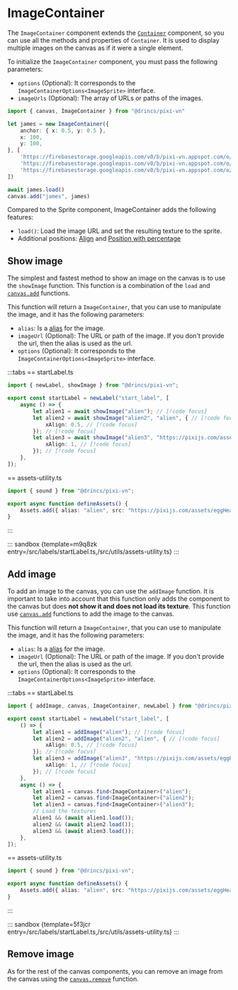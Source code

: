 # ImageContainer

The `ImageContainer` component extends the [`Container`](/start/canvas-components#base-components) component, so you can use all the methods and properties of `Container`. It is used to display multiple images on the canvas as if it were a single element.

To initialize the `ImageContainer` component, you must pass the following parameters:

* `options` (Optional): It corresponds to the `ImageContainerOptions<ImageSprite>` interface.
* `imageUrls` (Optional): The array of URLs or paths of the images.

```ts
import { canvas, ImageContainer } from "@drincs/pixi-vn"

let james = new ImageContainer({
    anchor: { x: 0.5, y: 0.5 },
    x: 100,
    y: 100,
}, [
    'https://firebasestorage.googleapis.com/v0/b/pixi-vn.appspot.com/o/public%2Fbreakdown%2Ffm01%2Ffm01-body.webp?alt=media',
    'https://firebasestorage.googleapis.com/v0/b/pixi-vn.appspot.com/o/public%2Fbreakdown%2Ffm01%2Ffm01-eyes-smile.webp?alt=media',
    'https://firebasestorage.googleapis.com/v0/b/pixi-vn.appspot.com/o/public%2Fbreakdown%2Ffm01%2Ffm01-mouth-smile00.webp?alt=media',
])

await james.load()
canvas.add("james", james)
```

Compared to the Sprite component, ImageContainer adds the following features:

* `load()`: Load the image URL and set the resulting texture to the sprite.
* Additional positions: [Align](/start/canvas-position.md) and [Position with percentage](/start/canvas-position.md)

## Show image

The simplest and fastest method to show an image on the canvas is to use the `showImage` function. This function is a combination of the `load` and [`canvas.add`](/start/canvas-functions.md#add-canvas-components) functions.

This function will return a `ImageContainer`, that you can use to manipulate the image, and it has the following parameters:

* `alias`: Is a [alias](/start/canvas-alias.md) for the image.
* `imageUrl` (Optional): The URL or path of the image. If you don't provide the url, then the alias is used as the url.
* `options` (Optional): It corresponds to the `ImageContainerOptions<ImageSprite>` interface.

:::tabs
== startLabel.ts

```ts
import { newLabel, showImage } from "@drincs/pixi-vn";

export const startLabel = newLabel("start_label", [
    async () => {
        let alien1 = await showImage("alien"); // [!code focus]
        let alien2 = await showImage("alien2", "alien", { // [!code focus]
            xAlign: 0.5, // [!code focus]
        }); // [!code focus]
        let alien3 = await showImage("alien3", "https://pixijs.com/assets/eggHead.png", { // [!code focus]
            xAlign: 1, // [!code focus]
        }); // [!code focus]
    },
]);
```

== assets-utility.ts

```ts
import { sound } from "@drincs/pixi-vn";

export async function defineAssets() {
    Assets.add({ alias: "alien", src: "https://pixijs.com/assets/eggHead.png" });
}
```

:::

::: sandbox {template=m9q8zk entry=/src/labels/startLabel.ts,/src/utils/assets-utility.ts}
:::

## Add image

To add an image to the canvas, you can use the `addImage` function. It is important to take into account that this function only adds the component to the canvas but does **not show it and does not load its texture**. This function use [`canvas.add`](/start/canvas-functions.md#add-canvas-components) functions to add the image to the canvas.

This function will return a `ImageContainer`, that you can use to manipulate the image, and it has the following parameters:

* `alias`: Is a [alias](/start/canvas-alias.md) for the image.
* `imageUrl` (Optional): The URL or path of the image. If you don't provide the url, then the alias is used as the url.
* `options` (Optional): It corresponds to the `ImageContainerOptions<ImageSprite>` interface.

:::tabs
== startLabel.ts

```ts
import { addImage, canvas, ImageContainer, newLabel } from "@drincs/pixi-vn";

export const startLabel = newLabel("start_label", [
    () => {
        let alien1 = addImage("alien"); // [!code focus]
        let alien2 = addImage("alien2", "alien", { // [!code focus]
            xAlign: 0.5, // [!code focus]
        }); // [!code focus]
        let alien3 = addImage("alien3", "https://pixijs.com/assets/eggHead.png", { // [!code focus]
            xAlign: 1, // [!code focus]
        }); // [!code focus]
    },
    async () => {
        let alien1 = canvas.find<ImageContainer>("alien");
        let alien2 = canvas.find<ImageContainer>("alien2");
        let alien3 = canvas.find<ImageContainer>("alien3");
        // Load the textures
        alien1 && (await alien1.load());
        alien2 && (await alien2.load());
        alien3 && (await alien3.load());
    },
]);
```

== assets-utility.ts

```ts
import { sound } from "@drincs/pixi-vn";

export async function defineAssets() {
    Assets.add({ alias: "alien", src: "https://pixijs.com/assets/eggHead.png" });
}
```

:::

::: sandbox {template=5f3jcr entry=/src/labels/startLabel.ts,/src/utils/assets-utility.ts}
:::

## Remove image

As for the rest of the canvas components, you can remove an image from the canvas using the [`canvas.remove`](/start/canvas-functions#remove-canvas-components) function.
